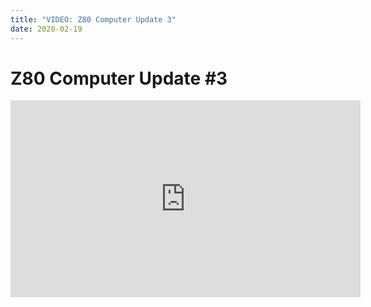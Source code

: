 ```yaml
---
title: "VIDEO: Z80 Computer Update 3"
date: 2020-02-19
---
```

# Z80 Computer Update #3
<iframe width="560" height="315" src="https://www.youtube.com/embed/eZQblOULg-Q" frameborder="0" allow="accelerometer; autoplay; encrypted-media; gyroscope; picture-in-picture" allowfullscreen></iframe>

